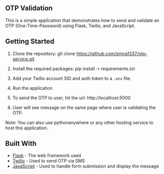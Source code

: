 ## OTP Validation

This is a simple application that demonstrates how to send and validate an OTP (One-Time-Password) using Flask, Twilio, and JavaScript. 

## Getting Started

1. Clone the repository:
    git clone https://github.com/simra1337/otp-service.git


2. Install the required packages:
    pip install -r requirements.txt

3. Add your Twilio account SID and auth token to a `.env` file.

4. Run the application

5. To send the OTP to user, hit the url: http://localhost:5000

6. User will see message on the same page where user is validating the OTP.

Note: You can also use pythonanywhere or any other hosting service to host this application.

## Built With

* [Flask](http://flask.pocoo.org/) - The web framework used
* [Twilio](https://www.twilio.com/) - Used to send OTP via SMS
* [JavaScript](https://developer.mozilla.org/en-US/) - Used to handle form submission and display the message